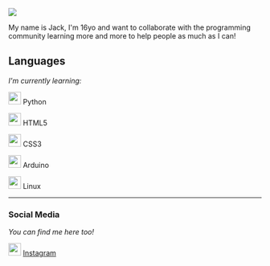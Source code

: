 ![](https://media.giphy.com/media/NaJBTlPINYNcFmPLrP/giphy.gif)

My name is Jack, I'm 16yo and want to collaborate with the programming community learning more and more to help people as much as I can!



## Languages
*I'm currently learning:*

<img src="https://cdn.jsdelivr.net/gh/devicons/devicon/icons/python/python-original.svg" width="25"/> Python 

<img src="https://cdn.jsdelivr.net/gh/devicons/devicon/icons/html5/html5-original.svg" width="25"/> HTML5 

<img src="https://cdn.jsdelivr.net/gh/devicons/devicon/icons/css3/css3-original.svg" width="25"/> CSS3

<img src="https://cdn.jsdelivr.net/gh/devicons/devicon/icons/arduino/arduino-original.svg" width="25"/> Arduino

<img src="https://cdn.jsdelivr.net/gh/devicons/devicon/icons/linux/linux-original.svg" width="25"/> Linux


---

### Social Media
*You can find me here too!*

<img src="https://www.svgrepo.com/show/13639/instagram.svg" width="25"/> [Instagram](https://www.instagram.com/jack.abobora/)
          

<!--
**User7558/User7558** is a ✨ _special_ ✨ repository because its `README.md` (this file) appears on your GitHub profile.

Here are some ideas to get you started:

- 🔭 I’m currently working on ...
- 🌱 I’m currently learning ...
- 👯 I’m looking to collaborate on ...
- 🤔 I’m looking for help with ...
- 💬 Ask me about ...
- 📫 How to reach me: ...
- 😄 Pronouns: ...
- ⚡ Fun fact: ...
-->
